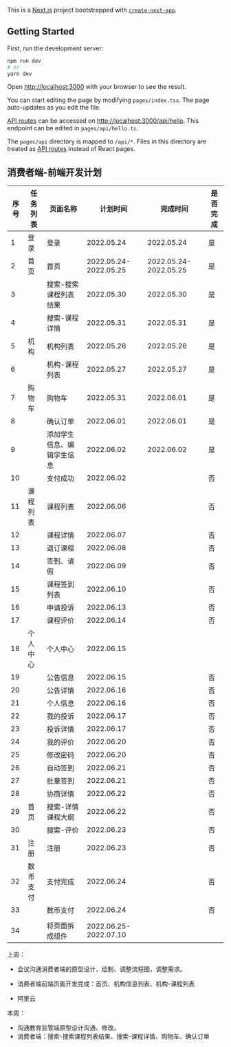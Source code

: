 This is a [Next.js](https://nextjs.org/) project bootstrapped with [`create-next-app`](https://github.com/vercel/next.js/tree/canary/packages/create-next-app).

## Getting Started

First, run the development server:

```bash
npm run dev
# or
yarn dev
```

Open [http://localhost:3000](http://localhost:3000) with your browser to see the result.

You can start editing the page by modifying `pages/index.tsx`. The page auto-updates as you edit the file.

[API routes](https://nextjs.org/docs/api-routes/introduction) can be accessed on [http://localhost:3000/api/hello](http://localhost:3000/api/hello). This endpoint can be edited in `pages/api/hello.ts`.

The `pages/api` directory is mapped to `/api/*`. Files in this directory are treated as [API routes](https://nextjs.org/docs/api-routes/introduction) instead of React pages.



## 消费者端-前端开发计划

| 序号 | 任务列表 | 页面名称                   | 计划时间              | 完成时间              | 是否完成 |
| ---- | -------- | -------------------------- | --------------------- | --------------------- | -------- |
| 1    | 登录     | 登录                       | 2022.05.24            | 2022.05.24            | 是       |
| 2    | 首页     | 首页                       | 2022.05.24-2022.05.25 | 2022.05.24-2022.05.25 | 是       |
| 3    |          | 搜索-搜索课程列表结果      | 2022.05.30            | 2022.05.30            | 是       |
| 4    |          | 搜索-课程详情              | 2022.05.31            | 2022.05.31            | 是       |
| 5    | 机构     | 机构列表                   | 2022.05.26            | 2022.05.26            | 是       |
| 6    |          | 机构-课程列表              | 2022.05.27            | 2022.05.27            | 是       |
| 7    | 购物车   | 购物车                     | 2022.05.31            | 2022.06.01            | 是       |
| 8    |          | 确认订单                   | 2022.06.01            | 2022.06.01            | 是       |
| 9    |          | 添加学生信息、编辑学生信息 | 2022.06.02            | 2022.06.02            | 是       |
| 10   |          | 支付成功                   | 2022.06.02            |                       | 否       |
| 11   | 课程列表 | 课程列表                   | 2022.06.06            |                       | 否       |
| 12   |          | 课程详情                   | 2022.06.07            |                       | 否       |
| 13   |          | 退订课程                   | 2022.06.08            |                       | 否       |
| 14   |          | 签到、请假                 | 2022.06.09            |                       | 否       |
| 15   |          | 课程签到列表               | 2022.06.10            |                       | 否       |
| 16   |          | 申请投诉                   | 2022.06.13            |                       | 否       |
| 17   |          | 课程评价                   | 2022.06.14            |                       | 否       |
| 18   | 个人中心 | 个人中心                   | 2022.06.15            |                       |          |
| 19   |          | 公告信息                   | 2022.06.15            |                       | 否       |
| 20   |          | 公告详情                   | 2022.06.16            |                       | 否       |
| 21   |          | 个人信息                   | 2022.06.16            |                       | 否       |
| 22   |          | 我的投诉                   | 2022.06.17            |                       | 否       |
| 23   |          | 投诉详情                   | 2022.06.17            |                       | 否       |
| 24   |          | 我的评价                   | 2022.06.20            |                       | 否       |
| 25   |          | 修改密码                   | 2022.06.20            |                       | 否       |
| 26   |          | 自动签到                   | 2022.06.21            |                       | 否       |
| 27   |          | 批量签到                   | 2022.06.21            |                       | 否       |
| 28   |          | 协商详情                   | 2022.06.22            |                       | 否       |
| 29   | 首页     | 搜索-详情课程大纲          | 2022.06.22            |                       | 否       |
| 30   |          | 搜索-评价                  | 2022.06.23            |                       | 否       |
| 31   | 注册     | 注册                       | 2022.06.23            |                       | 否       |
| 32   | 数币支付 | 支付完成                   | 2022.06.24            |                       | 否       |
| 33   |          | 数币支付                   | 2022.06.24            |                       | 否       |
|      |          |                            |                       |                       |          |
| 34   |          | 将页面拆成组件             | 2022.06.25-2022.07.10 |                       |          |





上周：

- 会议沟通消费者端的原型设计，绘制、调整流程图，调整需求。

- 消费者端前端页面开发完成：首页、机构信息列表、机构-课程列表
- 阿里云

本周：

- 沟通教育监管端原型设计沟通、修改。
- 消费者端：搜索-搜索课程列表结果、搜索-课程详情、购物车、确认订单
